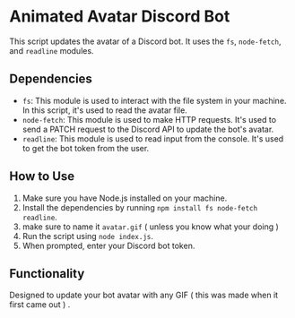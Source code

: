 # Animated Avatar Discord Bot

This script updates the avatar of a Discord bot. It uses the `fs`, `node-fetch`, and `readline` modules.

## Dependencies

- `fs`: This module is used to interact with the file system in your machine. In this script, it's used to read the avatar file.
- `node-fetch`: This module is used to make HTTP requests. It's used to send a PATCH request to the Discord API to update the bot's avatar.
- `readline`: This module is used to read input from the console. It's used to get the bot token from the user.

## How to Use

1. Make sure you have Node.js installed on your machine.
2. Install the dependencies by running `npm install fs node-fetch readline`.
3. make sure to name it `avatar.gif` ( unless you know what your doing ) 
4. Run the script using `node index.js`.
5. When prompted, enter your Discord bot token.

## Functionality

Designed to update your bot avatar with any GIF ( this was made when it first came out ) .
